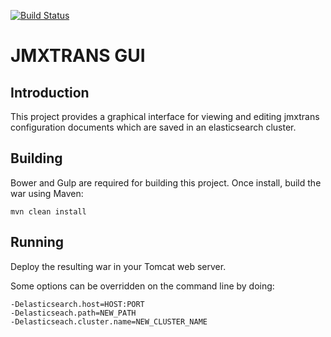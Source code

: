 [![Build Status](https://travis-ci.org/btravers/jmxtrans_gui.svg?branch=master)](https://travis-ci.org/btravers/jmxtrans_gui)

# JMXTRANS GUI

## Introduction

This project provides a graphical interface for viewing and editing jmxtrans configuration documents which are saved in an elasticsearch cluster.

## Building

Bower and Gulp are required for building this project. Once install, build the war using Maven:

    mvn clean install

## Running

Deploy the resulting war in your Tomcat web server.

Some options can be overridden on the command line by doing:

    -Delasticsearch.host=HOST:PORT
    -Delasticseach.path=NEW_PATH
    -Delasticseach.cluster.name=NEW_CLUSTER_NAME
